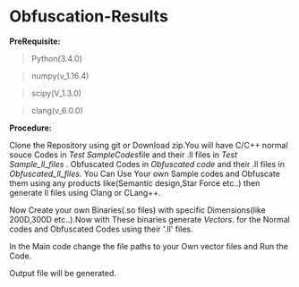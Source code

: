 # Obfuscation-Results

**PreRequisite:**

>Python(3.4.0)

>numpy(v_1.16.4)

>scipy(V_1.3.0)

>clang(v_6.0.0)

**Procedure:**

Clone the Repository using git or Download zip.You will have C/C++ normal souce Codes  in *Test SampleCodes*file and their .ll
files in *Test Sample_ll_files* . Obfuscated Codes in *Obfuscated code* and their .ll files in *Obfuscated_ll_files*.
You Can Use Your own Sample codes and Obfuscate them using any products like(Semantic design,Star Force etc..) then generate
ll files using Clang or CLang++.

Now Create your own Binaries(.so files)  with specific Dimensions(like 200D,300D etc..).Now with These binaries generate *Vectors*.
for the Normal codes and Obfuscated Codes using their '.ll' files.

In the Main code change the file paths to your Own vector files and Run the Code.

Output file will be generated.

